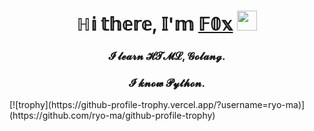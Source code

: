 <h1 align="center">ℍ𝕚 𝕥𝕙𝕖𝕣𝕖, 𝕀'𝕞 <a href="https://t.me/Qwider" target="_blank">𝔽𝟘𝕩</a> 
<img src="https://github.com/blackcater/blackcater/raw/main/images/Hi.gif" height="32"/></h1>
<h3 align="center">𝓘 𝓵𝓮𝓪𝓻𝓷  𝓗𝓣𝓜𝓛, 𝓖𝓸𝓵𝓪𝓷𝓰.</h3>
<h3 align="center">𝓘 𝓴𝓷𝓸𝔀 𝓟𝔂𝓽𝓱𝓸𝓷.</h3>
[![trophy](https://github-profile-trophy.vercel.app/?username=ryo-ma)](https://github.com/ryo-ma/github-profile-trophy)
